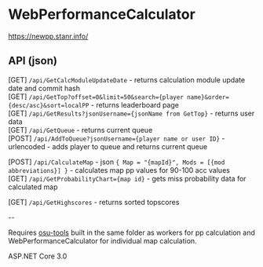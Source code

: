 # WebPerformanceCalculator
https://newpp.stanr.info/

## API (json)
[GET] `/api/GetCalcModuleUpdateDate` - returns calculation module update date and commit hash  
[GET] `/api/GetTop?offset=0&limit=50&search={player name}&order={desc/asc}&sort=localPP` - returns leaderboard page  
[GET] `/api/GetResults?jsonUsername={jsonName from GetTop}` - returns user data  
[GET] `/api/GetQueue` - returns current queue  
[POST] `/api/AddToQueue?jsonUsername={player name or user ID}` - urlencoded - adds player to queue and returns current queue  
  
[POST] `/api/CalculateMap` - json `{ Map = "{mapId}", Mods = [{mod abbreviations}] }` - calculates map pp values for 90-100 acc values  
[GET] `/api/GetProbabilityChart={map id}` - gets miss probability data for calculated map  
  
[GET] `/api/GetHighscores` - returns sorted topscores  

--  

Requires [osu-tools](https://github.com/stanriders/osu-tools) built in the same folder as workers for pp calculation and WebPerformanceCalculator for individual map calculation.  
  
ASP.NET Core 3.0

